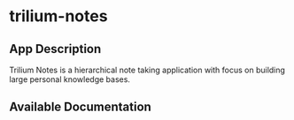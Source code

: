 # trilium-notes

## App Description

Trilium Notes is a hierarchical note taking application with focus on building large personal knowledge bases.

## Available Documentation

